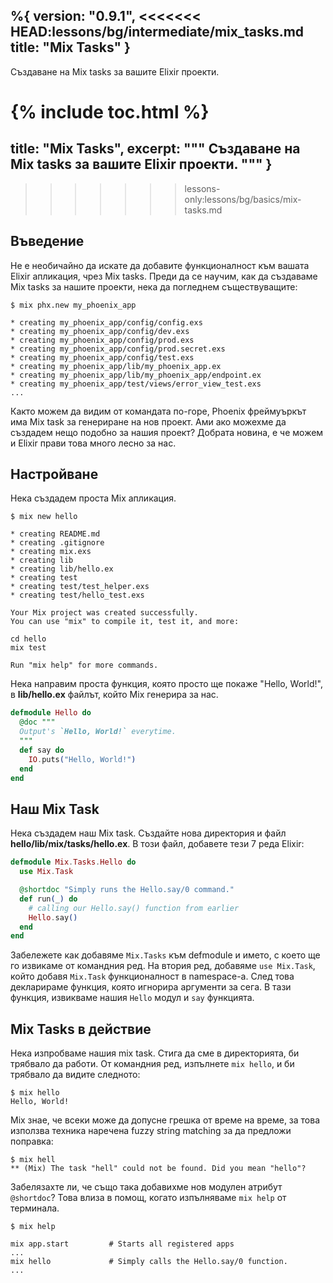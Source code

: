 %{
  version: "0.9.1",
<<<<<<< HEAD:lessons/bg/intermediate/mix_tasks.md
  title: "Mix Tasks"
}
---

Създаване на Mix tasks за вашите Elixir проекти.

{% include toc.html %}
=======
  title: "Mix Tasks",
  excerpt: """
  Създаване на Mix tasks за вашите Elixir проекти.
  """
}
---
>>>>>>> lessons-only:lessons/bg/basics/mix-tasks.md

## Въведение

Не е необичайно да искате да добавите функционалност към вашата Elixir апликация, чрез Mix tasks. Преди да се научим, как да създаваме Mix tasks за нашите проекти, нека да погледнем съществуващите:

```shell
$ mix phx.new my_phoenix_app

* creating my_phoenix_app/config/config.exs
* creating my_phoenix_app/config/dev.exs
* creating my_phoenix_app/config/prod.exs
* creating my_phoenix_app/config/prod.secret.exs
* creating my_phoenix_app/config/test.exs
* creating my_phoenix_app/lib/my_phoenix_app.ex
* creating my_phoenix_app/lib/my_phoenix_app/endpoint.ex
* creating my_phoenix_app/test/views/error_view_test.exs
...
```

Както можем да видим от командата по-горе, Phoenix фреймуъркът има Mix task за генериране на нов проект. Ами ако можехме да създадем нещо подобно за нашия проект? Добрата новина, е че можем и Elixir прави това много лесно за нас.

## Настройване

Нека създадем проста Mix апликация.

```shell
$ mix new hello

* creating README.md
* creating .gitignore
* creating mix.exs
* creating lib
* creating lib/hello.ex
* creating test
* creating test/test_helper.exs
* creating test/hello_test.exs

Your Mix project was created successfully.
You can use "mix" to compile it, test it, and more:

cd hello
mix test

Run "mix help" for more commands.
```

Нека направим проста функция, която просто ще покаже "Hello, World!", в **lib/hello.ex** файлът, който Mix генерира за нас.

```elixir
defmodule Hello do
  @doc """
  Output's `Hello, World!` everytime.
  """
  def say do
    IO.puts("Hello, World!")
  end
end
```

## Наш  Mix Task

Нека създадем наш Mix task. Създайте нова директория и файл **hello/lib/mix/tasks/hello.ex**. В този файл, добавете тези 7 реда Elixir:

```elixir
defmodule Mix.Tasks.Hello do
  use Mix.Task

  @shortdoc "Simply runs the Hello.say/0 command."
  def run(_) do
    # calling our Hello.say() function from earlier
    Hello.say()
  end
end
```

Забележете как добавяме `Mix.Tasks` към defmodule и името, с което ще го извикаме от командния ред. На втория ред, добавяме `use Mix.Task`, който добавя `Mix.Task` функционалност в namespace-a. След това декларираме функция, която игнорира аргументи за сега. В тази функция, извикваме нашия `Hello` модул и `say` функцията.

## Mix Tasks в действие

Нека изпробваме нашия mix task. Стига да сме в директорията, би трябвало да работи. От командния ред, изпълнете `mix hello`, и би трябвало да видите следното:

```shell
$ mix hello
Hello, World!
```

Mix знае, че всеки може да допусне грешка от време на време, за това използва техника наречена fuzzy string matching за да предложи поправка:

```shell
$ mix hell
** (Mix) The task "hell" could not be found. Did you mean "hello"?
```

Забелязахте ли, че също така добавихме нов модулен атрибут `@shortdoc`? Това влиза в помощ, когато изпълняваме `mix help` от терминала.

```shell
$ mix help

mix app.start         # Starts all registered apps
...
mix hello             # Simply calls the Hello.say/0 function.
...
```
